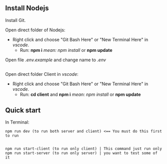 ## Install Nodejs

Install Git.

Open direct folder of Nodejs:

- Right click and choose "Git Bash Here" or "New Terminal Here" in _vscode_.
    - Run: **npm i** _mean: npm install_ or **npm update**

Open file *.env.example* and change name to *.env*
## 
Open direct folder Client in _vscode_:

  - Right click and choose "Git Bash Here" or "New Terminal Here" in _vscode_.
    - Run: **cd client** and **npm i** _mean: npm install_ or **npm update**



## Quick start

In Terminal:

    npm run dev (to run both server and client) <== You must do this first to run


    npm run start-client (to run only client) | This command just run only
    npm run start-server (to run only server) | you want to test some of it